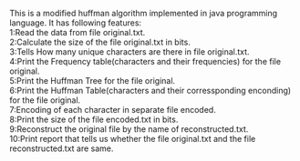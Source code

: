 This is a modified huffman algorithm implemented in java programming language.
It has following features:<br/>
    1:Read the data from file original.txt. <br/>
    2:Calculate the size of the file original.txt in bits.<br/>
  	3:Tells How many unique characters are there in file original.txt.<br/>
    4:Print the Frequency table(characters and their frequencies) for the file original.<br/>
  	5:Print the Huffman Tree for the file original.<br/>
  	6:Print the Huffman Table(characters and their corressponding enconding) for the file original.<br/>
  	7:Encoding of each character in separate file encoded.<br/>
    8:Print the size of the file encoded.txt in bits.<br/>
    9:Reconstruct the original file by the name of reconstructed.txt.<br/>
    10:Print report that tells us whether the file original.txt and the file reconstructed.txt are same.<br/>
